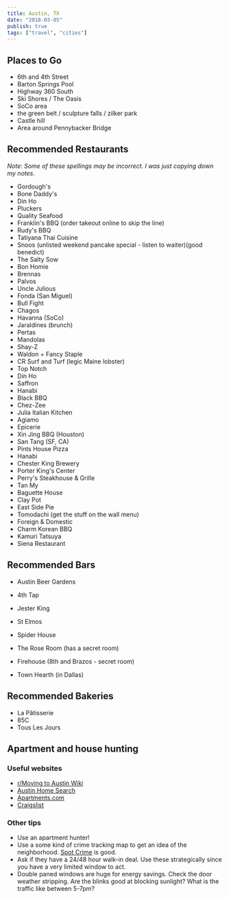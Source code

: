 ```yaml
---
title: Austin, TX
date: "2018-03-05"
publish: true
tags: ["travel", "cities"]
---
```


## Places to Go

- 6th and 4th Street
- Barton Springs Pool
- Highway 360 South
- Ski Shores / The Oasis
- SoCo area
- the green belt / sculpture falls / zilker park
- Castle hill
- Area around Pennybacker Bridge

## Recommended Restaurants

*Note: Some of these spellings may be incorrect. I was just copying down my notes.*

- Gordough's
- Bone Daddy's
- Din Ho
- Pluckers
- Quality Seafood
- Franklin's BBQ (order takeout online to skip the line)
- Rudy's BBQ
- Tatiyana Thai Cuisine
- Snoos (unlisted weekend pancake special - listen to waiter)(good benedict)
- The Salty Sow
- Bon Homie
- Brennas
- Palvos
- Uncle Julious
- Fonda (San Miguel)
- Bull Fight
- Chagos
- Havanna (SoCo)
- Jaraldines (brunch)
- Pertas
- Mandolas
- Shay-Z
- Waldon + Fancy Staple
- CR Surf and Turf (legic Maine lobster)
- Top Notch
- Din Ho
- Saffron
- Hanabi
- Black BBQ
- Chez-Zee
- Julia Italian Kitchen
- Agiamo
- Epicerie
- Xin Jing BBQ (Houston)
- San Tang (SF, CA)
- Pints House Pizza
- Hanabi
- Chester King Brewery
- Porter King's Center
- Perry's Steakhouse & Grille
- Tan My
- Baguette House
- Clay Pot
- East Side Pie
- Tomodachi (get the stuff on the wall menu)
- Foreign & Domestic
- Charm Korean BBQ
- Kamuri Tatsuya
- Siena Restaurant

## Recommended Bars

- Austin Beer Gardens
- 4th Tap
- Jester King
- St Elmos
- Spider House
- The Rose Room (has a secret room)
- Firehouse (8th and Brazos - secret room)

- Town Hearth (in Dallas)

## Recommended Bakeries

- La Pâtisserie
- 85C
- Tous Les Jours

## Apartment and house hunting

### Useful websites

- [r/Moving to Austin Wiki](https://www.reddit.com/r/Austin/wiki/movingtoaustin)
- [Austin Home Search](https://austinhomesearch.com/)
- [Apartments.com](https://apartments.com)
- [Craigslist](https://austin.craigslist.org/)

### Other tips

- Use an apartment hunter!
- Use a some kind of crime tracking map to get an idea of the neighborhood. [Spot Crime](https://spotcrime.com) is good.
- Ask if they have a 24/48 hour walk-in deal. Use these strategically since you have a very limited window to act.
- Double paned windows are huge for energy savings. Check the door weather stripping. Are the blinks good at blocking sunlight? What is the traffic like between 5-7pm?
